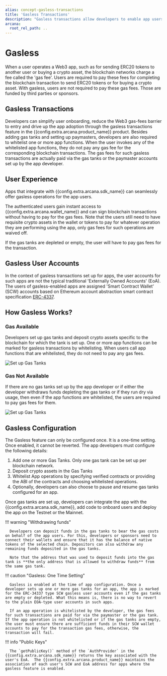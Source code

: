 ```yaml
---
alias: concept-gasless-transactions
title: 'Gasless Transactions'
description: "Gasless transactions allow developers to enable app users to use the app without paying any gas fees for blockchain transactions associated with the app operations. The gas fees are paid by the developer or the sponsors through the gas tanks set up for the app."
arcana:
  root_rel_path: ..
---
```


# Gasless 

When a user operates a Web3 app, such as for sending ERC20 tokens to another user or buying a crypto asset, the blockchain networks charge a fee called the 'gas fee'. Users are required to pay these fees for completing the blockchain transaction to send ERC20 tokens or for buying a crypto asset. With gasless, users are not required to pay these gas fees. Those are funded by third parties or sponsors.

## Gasless Transactions

Developers can simplify user onboarding, reduce the Web3 gas-fees barrier to entry and drive up the app adoption through the gasless transactions feature in the {{config.extra.arcana.product_name}} product.  Besides adding gas tanks and setting up paymasters, developers are also required to whitelist one or more app functions. When the user invokes any of the whitelisted app functions, they do not pay any gas fee for the corresponding blockchain transactions. The gas fees for such gasless transactions are actually paid via the gas tanks or the paymaster accounts set up by the app developer.

## User Experience

Apps that integrate with {{config.extra.arcana.sdk_name}} can seamlessly offer gasless operations for the app users.

The authenticated users gain instant access to {{config.extra.arcana.wallet_name}} and can sign blockchain transactions without having to pay for the gas fees. Note that the users still need to have requisite crypto assets in the wallet or tokens to pay for whatever operation they are performing using the app, only gas fees for such operations are waived off.

If the gas tanks are depleted or empty, the user will have to pay gas fees for the transaction.

## Gasless User Accounts

In the context of gasless transactions set up for apps, the user accounts for such apps are not the typical traditional 'Externally Owned Accounts' (EoA). The users of gasless-enabled apps are assigned 'Smart Contract Wallet' (SCW) accounts based on Ethereum account abstraction smart contract specification [ERC-4337](https://www.erc4337.io/docs).

## How Gasless Works?

### Gas Available

Developers set up gas tanks and deposit crypto assets specific to the blockchain for which the tank is set up. One or more app functions can be marked for gasless transactions by whitelisting. When users call app functions that are whitelisted, they do not need to pay any gas fees.

<img src="/img/an_gasless_howitworks.png" alt="Set up Gas Tanks" class="an-screenshots"/>

### Gas Not Available

If there are no gas tanks set up by the app developer or if either the developer withdraws funds depleting the gas tanks or if they run dry via usage, then even if the app functions are whitelisted, the users are required to pay gas fees for them.

<img src="/img/an_gasless_howitworks_empty.png" alt="Set up Gas Tanks" class="an-screenshots"/>

## Gasless Configuration

The Gasless feature can only be configured once. It is a one-time setting. Once enabled, it cannot be reverted. The app developers must configure the following details:

1. Add one or more Gas Tanks. Only one gas tank can be set up per blockchain network.
2. Deposit crypto assets in the Gas Tanks
3. Whitelist App operations by specifying verified contracts or providing the ABI of the contracts and choosing whitelisted operations.
4. Optionally, developers can also choose to pause and resume gas tanks configured for an app.

Once gas tanks are set up, developers can integrate the app with the {{config.extra.arcana.sdk_name}}, add code to onboard users and deploy the app on the Testnet or the Mainnet.

!!! warning "Withdrawing funds"

      Developers can deposit funds in the gas tanks to bear the gas costs on behalf of the app users. For this, developers or sponsors need to connect their wallets and ensure that it has the balance of native tokens of the selected chain. Depositors can also withdraw any remaining funds deposited in the gas tanks. 
      
      Note that the address that was used to deposit funds into the gas tank is **the only address that is allowed to withdraw funds** from the same gas tank.

!!! caution "Gasless: One Time Setting"

      Gasless is enabled at the time of app configuration. Once a developer sets up one or more gas tanks for an app, the app is marked for the ERC-34337 type SCW gasless user accounts even if the gas tanks are empty or depleted. What this means is, there is no way to revert to the plain EOA-type user accounts in such apps. 

      If an app operation is whitelisted by the developer, the gas fees for such transactions are paid for via the paymaster or the gas tank. If the app operation is not whitelisted or if the gas tanks are empty, the user must ensure there are sufficient funds in their SCW wallet accounts to pay for the transaction gas fees, otherwise, the transaction will fail. 

!!! info "Public Keys"

      The `getPublicKey()` method of the `AuthProvider` in the {{config.extra.arcana.sdk_name}} returns the key associated with the user's EoA.  The {{config.extra.arcana.product_name}} maintains the association of each user's SCW and EoA address for apps where the gasless feature is enabled.